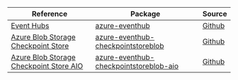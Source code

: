 | Reference | Package | Source |
|---|---|---|
|[Event Hubs](eventhub-readme.md)|[azure-eventhub](https://pypi.org/project/azure-eventhub)|[Github](https://github.com/Azure/azure-sdk-for-python/blob/main/sdk/eventhub/azure-eventhub)|
|[Azure Blob Storage Checkpoint Store](eventhub-checkpointstoreblob-readme.md)|[azure-eventhub-checkpointstoreblob](https://pypi.org/project/azure-eventhub-checkpointstoreblob)|[Github](https://github.com/Azure/azure-sdk-for-python)|
|[Azure Blob Storage Checkpoint Store AIO](eventhub-checkpointstoreblob-aio-readme.md)|[azure-eventhub-checkpointstoreblob-aio](https://pypi.org/project/azure-eventhub-checkpointstoreblob-aio)|[Github](https://github.com/Azure/azure-sdk-for-python)|
